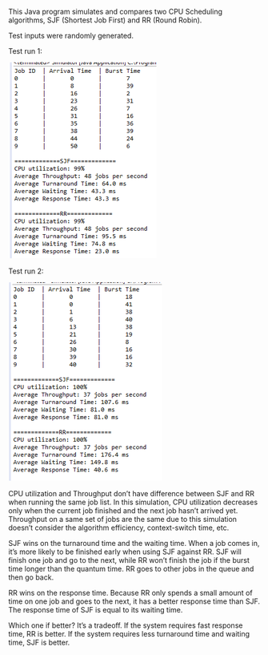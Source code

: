 This Java program simulates and compares two CPU Scheduling algorithms, SJF (Shortest Job First) and RR (Round Robin). 

Test inputs were randomly generated.

Test run 1:

![Test run 1:](markdown/test1.png)

Test run 2:

![Test run 2:](markdown/test2.png)

CPU utilization and Throughput don’t have difference between SJF and RR when running the same job list. In this simulation, CPU utilization decreases only when the current job finished and the next job hasn’t arrived yet. Throughput on a same set of jobs are the same due to this simulation doesn’t consider the algorithm efficiency, context-switch time, etc.

SJF wins on the turnaround time and the waiting time. When a job comes in, it’s more likely to be finished early when using SJF against RR. SJF will finish one job and go to the next, while RR won’t finish the job if the burst time longer than the quantum time. RR goes to other jobs in the queue and then go back.

RR wins on the response time. Because RR only spends a small amount of time on one job and goes to the next, it has a better response time than SJF. The response time of SJF is equal to its waiting time.

Which one if better? It’s a tradeoff. If the system requires fast response time, RR is better. If the system requires less turnaround time and waiting time, SJF is better.
